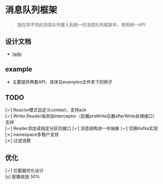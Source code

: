 # 消息队列框架
> 指在将不同的消息队列接入到统一的消息队列框架中，使用统一API
## 设计文档
* [iwiki](https://iwiki.woa.com/pages/viewpage.action?pageId=718228539)

## example
* 主要提供两套API，具体见examples文件夹下的例子

## TODO
[✓] Reactor模式自定义context，支持ack  
[✓] Writer,Reader端添加interceptor（前置preWrite后置afterWrite处理接口）支持  
[✓] Reader添加读指定分区的接口
[✓] 消息结构进一步抽象
[✓] 切换Kafka实现
[✗] namespace多租户支持  
[✗] 过滤消费
## 优化
[✓] 拦截器优化设计  
[x] 配置收拢 50%